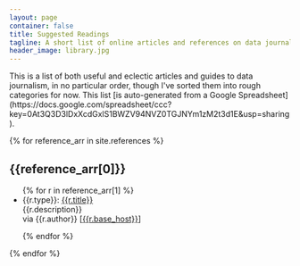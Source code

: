 ```yaml
---
layout: page
container: false
title: Suggested Readings
tagline: A short list of online articles and references on data journalism
header_image: library.jpg
---
```


<div class="container">
<p>
  This is a list of both useful and eclectic articles and guides to data journalism, in no particular order, though I've sorted them into rough categories for now. This list [is auto-generated from a Google Spreadsheet](https://docs.google.com/spreadsheet/ccc?key=0At3Q3D3lDxXcdGxlS1BWZV94NVZ0TGJNYm1zM2t3d1E&usp=sharing).
</p>
</div>

{% for reference_arr in site.references %}

<div class="banner">
<div class="container">
  <h2>{{reference_arr[0]}}</h2>
</div>
</div>

<div class="container">
<ul class="references">
{% for r in reference_arr[1] %}

  <li>
    <div class="title">
    <span class="type">{{r.type}}:</span>
    <a href="{{r.source_url}}">{{r.title}}</a>
    </div>
    <div class="description">{{r.description}}</div>
    <div class="author">via {{r.author}} 
      <span class="host">[<a href="{{r.source_url}}">{{r.base_host}}</a>]</span>
    </div> 
  </li>  

{% endfor %}

</ul>
</div>
{% endfor %}